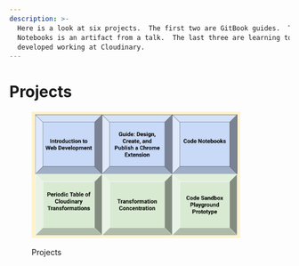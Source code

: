 ```yaml
---
description: >-
  Here is a look at six projects.  The first two are GitBook guides.  The Code
  Notebooks is an artifact from a talk.  The last three are learning tools I
  developed working at Cloudinary.
---
```


# Projects

<figure><img src="../.gitbook/assets/projects.png" alt="" width="375"><figcaption><p>Projects</p></figcaption></figure>
